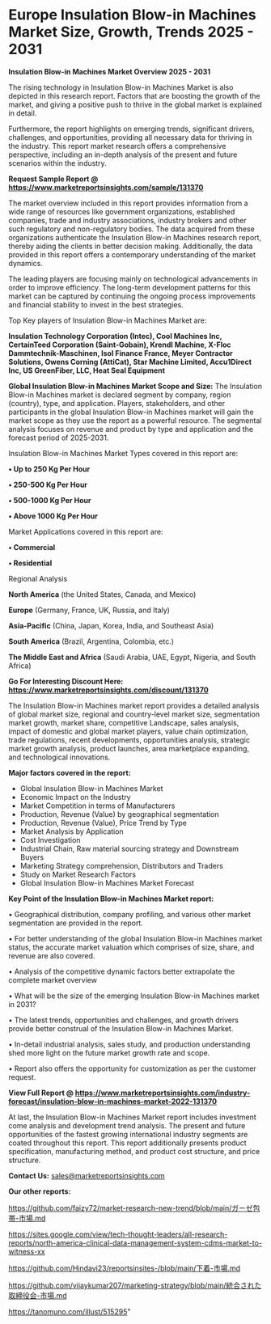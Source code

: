 # Europe Insulation Blow-in Machines Market Size, Growth, Trends 2025 - 2031

<Strong> Insulation Blow-in Machines Market Overview 2025 - 2031</strong>

The rising technology in Insulation Blow-in Machines Market is also depicted in this research report. Factors that are boosting the growth of the market, and giving a positive push to thrive in the global market is explained in detail.

Furthermore, the report highlights on emerging trends, significant drivers, challenges, and opportunities, providing all necessary data for thriving in the industry. This report market research offers a comprehensive perspective, including an in-depth analysis of the present and future scenarios within the industry.

<strong>Request Sample Report @ <a href=https://www.marketreportsinsights.com/sample/131370>https://www.marketreportsinsights.com/sample/131370</a></strong>

The market overview included in this report provides information from a wide range of resources like government organizations, established companies, trade and industry associations, industry brokers and other such regulatory and non-regulatory bodies. The data acquired from these organizations authenticate the Insulation Blow-in Machines research report, thereby aiding the clients in better decision making. Additionally, the data provided in this report offers a contemporary understanding of the market dynamics.

The leading players are focusing mainly on technological advancements in order to improve efficiency. The long-term development patterns for this market can be captured by continuing the ongoing process improvements and financial stability to invest in the best strategies.

Top Key players of Insulation Blow-in Machines Market are:

<strong>Insulation Technology Corporation (Intec), Cool Machines Inc, CertainTeed Corporation (Saint-Gobain), Krendl Machine, X-Floc Dammtechnik-Maschinen, Isol Finance France, Meyer Contractor Solutions, Owens Corning (AttiCat), Star Machine Limited, Accu1Direct Inc, US GreenFiber, LLC, Heat Seal Equipment</strong>

<strong><b>Global Insulation Blow-in Machines Market Scope and Size:</b></strong>
The Insulation Blow-in Machines market is declared segment by company, region (country), type, and application. Players, stakeholders, and other participants in the global Insulation Blow-in Machines market will gain the market scope as they use the report as a powerful resource. The segmental analysis focuses on revenue and product by type and application and the forecast period of 2025-2031.

Insulation Blow-in Machines Market Types covered in this report are:

<strong>• Up to 250 Kg Per Hour

• 250-500 Kg Per Hour

• 500-1000 Kg Per Hour

• Above 1000 Kg Per Hour</strong>

Market Applications covered in this report are:

<strong>• Commercial

• Residential</strong> 

Regional Analysis

<strong>North America</strong> (the United States, Canada, and Mexico)

<strong>Europe</strong> (Germany, France, UK, Russia, and Italy)

<strong>Asia-Pacific</strong> (China, Japan, Korea, India, and Southeast Asia)

<strong>South America</strong> (Brazil, Argentina, Colombia, etc.)

<strong>The Middle East and Africa</strong> (Saudi Arabia, UAE, Egypt, Nigeria, and South Africa)

<strong>Go For Interesting Discount Here: <a href=https://www.marketreportsinsights.com/discount/131370>https://www.marketreportsinsights.com/discount/131370</a></strong>

The Insulation Blow-in Machines market report provides a detailed analysis of global market size, regional and country-level market size, segmentation market growth, market share, competitive Landscape, sales analysis, impact of domestic and global market players, value chain optimization, trade regulations, recent developments, opportunities analysis, strategic market growth analysis, product launches, area marketplace expanding, and technological innovations.

<strong><b>Major factors covered in the report:</b></strong>
<ul>
  <li>Global Insulation Blow-in Machines Market </li>
  <li>Economic Impact on the Industry</li>
  <li>Market Competition in terms of Manufacturers</li>
  <li>Production, Revenue (Value) by geographical segmentation</li>
  <li>Production, Revenue (Value), Price Trend by Type</li>
  <li>Market Analysis by Application</li>
  <li>Cost Investigation</li>
  <li>Industrial Chain, Raw material sourcing strategy and Downstream Buyers</li>
  <li>Marketing Strategy comprehension, Distributors and Traders</li>
  <li>Study on Market Research Factors</li>
  <li>Global Insulation Blow-in Machines Market Forecast</li>
</ul>

<strong><b>Key Point of the Insulation Blow-in Machines Market report:</b></strong>

• Geographical distribution, company profiling, and various other market segmentation are provided in the report.

• For better understanding of the global Insulation Blow-in Machines market status, the accurate market valuation which comprises of size, share, and revenue are also covered.

• Analysis of the competitive dynamic factors better extrapolate the complete market overview

• What will be the size of the emerging Insulation Blow-in Machines market in 2031?

• The latest trends, opportunities and challenges, and growth drivers provide better construal of the Insulation Blow-in Machines Market.

• In-detail industrial analysis, sales study, and production understanding shed more light on the future market growth rate and scope.

• Report also offers the opportunity for customization as per the customer request.

<strong><b>View Full Report @ <a href=https://www.marketreportsinsights.com/industry-forecast/insulation-blow-in-machines-market-2022-131370>https://www.marketreportsinsights.com/industry-forecast/insulation-blow-in-machines-market-2022-131370</a></b></strong>


At last, the Insulation Blow-in Machines Market report includes investment come analysis and development trend analysis. The present and future opportunities of the fastest growing international industry segments are coated throughout this report. This report additionally presents product specification, manufacturing method, and product cost structure, and price structure.

<strong>Contact Us:</strong>
sales@marketreportsinsights.com

<strong>Our other reports:</strong>

<a href=https://github.com/faizy72/market-research-new-trend/blob/main/ガーゼ包帯-市場.md>https://github.com/faizy72/market-research-new-trend/blob/main/ガーゼ包帯-市場.md</a>

<a href=https://sites.google.com/view/tech-thought-leaders/all-research-reports/north-america-clinical-data-management-system-cdms-market-to-witness-xx>https://sites.google.com/view/tech-thought-leaders/all-research-reports/north-america-clinical-data-management-system-cdms-market-to-witness-xx</a>

<a href=https://github.com/Hindavi23/reportsinsites-/blob/main/下着-市場.md>https://github.com/Hindavi23/reportsinsites-/blob/main/下着-市場.md</a>

<a href=https://github.com/vijaykumar207/marketing-strategy/blob/main/統合された取締役会-市場.md>https://github.com/vijaykumar207/marketing-strategy/blob/main/統合された取締役会-市場.md</a>

<a href=https://tanomuno.com/illust/515295>https://tanomuno.com/illust/515295</a>"
